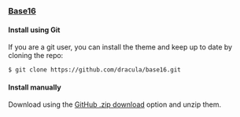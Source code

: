 ### [Base16](http://chriskempson.com/projects/base16/)

#### Install using Git

If you are a git user, you can install the theme and keep up to date by cloning the repo:

    $ git clone https://github.com/dracula/base16.git

#### Install manually

Download using the [GitHub .zip download](https://github.com/dracula/base16/archive/master.zip) option and unzip them.
